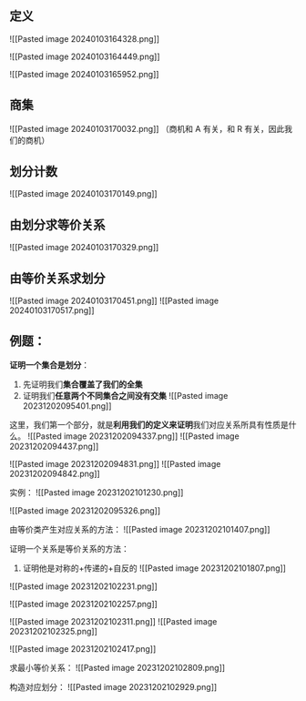 ## 定义
![[Pasted image 20240103164328.png]]

![[Pasted image 20240103164449.png]]

![[Pasted image 20240103165952.png]]
## 商集
![[Pasted image 20240103170032.png]]
（商机和 A 有关，和 R 有关，因此我们的商机）
## 划分计数
![[Pasted image 20240103170149.png]]

## 由划分求等价关系
![[Pasted image 20240103170329.png]]
## 由等价关系求划分
![[Pasted image 20240103170451.png]]
![[Pasted image 20240103170517.png]]


## 例题：
**证明一个集合是划分**：
1. 先证明我们**集合覆盖了我们的全集**
2. 证明我们**任意两个不同集合之间没有交集**
![[Pasted image 20231202095401.png]]


这里，我们第一个部分，就是**利用我们的定义来证明**我们对应关系所具有性质是什么。
![[Pasted image 20231202094337.png]]
![[Pasted image 20231202094437.png]]


![[Pasted image 20231202094831.png]]
![[Pasted image 20231202094842.png]]

实例：
![[Pasted image 20231202101230.png]]


![[Pasted image 20231202095326.png]]



由等价类产生对应关系的方法：
![[Pasted image 20231202101407.png]]


证明一个关系是等价关系的方法：
1. 证明他是对称的+传递的+自反的
![[Pasted image 20231202101807.png]]

![[Pasted image 20231202102231.png]]

![[Pasted image 20231202102257.png]]


![[Pasted image 20231202102311.png]]
![[Pasted image 20231202102325.png]]

![[Pasted image 20231202102417.png]]

求最小等价关系：
![[Pasted image 20231202102809.png]]


构造对应划分：
![[Pasted image 20231202102929.png]]